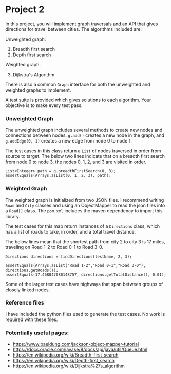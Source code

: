 # Project 2
In this project, you will implement graph traversals and an API that gives directions for travel between cities. 
The algorithms included are:

Unweighted graph:
1. Breadth first search
2. Depth first search

Weighted graph:

3. Dijkstra's Algorithm

There is also a common `Graph` interface for both the unweighted and weighted graphs to implement.

A test suite is provided which gives solutions to each algorithm. Your objective is to make every test pass.

### Unweighted Graph
The unweighted graph includes several methods to create new nodes and connections between nodes. 
`g.add()` creates a new node in the graph, and `g.addEdge(0, 1)` creates a new edge from node 0 to node 1.

The test cases in this class return a `List` of nodes traversed in order from source to target.
The below two lines indicate that on a breadth first search from node 0 to node 3, the nodes 0, 1, 2, and 3 are visited in order.
```
List<Integer> path = g.breadthFirstSearch(0, 3);
assertEquals(Arrays.asList(0, 1, 2, 3), path);
```

### Weighted Graph
The weighted graph is initialized from two JSON files. I recommend writing `Road` and `City` classes and using
an ObjectMapper to read the json files into a `Road[]` class. The `pom.xml` includes the maven dependency to import this library.

The test cases for this map return instances of a `Directions` class, which has a list of roads to take, in order,
and a total travel distance.

The below lines mean that the shortest path from city 2 to city 3 is 17 miles, 
traveling on Road 1-2 to Road 0-1 to Road 3-0.
```
Directions directions = findDirections(testName, 2, 3);

assertEquals(Arrays.asList("Road 1-2","Road 0-1","Road 3-0"), directions.getRoads());
assertEquals(17.468047080148757, directions.getTotalDistance(), 0.01);
```

Some of the larger test cases have highways that span between groups of closely linked nodes.

### Reference files
I have included the python files used to generate the test cases. No work is required with these files.

### Potentially useful pages:
* https://www.baeldung.com/jackson-object-mapper-tutorial
* https://docs.oracle.com/javase/8/docs/api/java/util/Queue.html
* https://en.wikipedia.org/wiki/Breadth-first_search
* https://en.wikipedia.org/wiki/Depth-first_search
* https://en.wikipedia.org/wiki/Dijkstra%27s_algorithm
